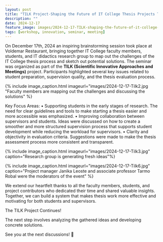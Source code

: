 ```yaml
---
layout: post
title: "TILK Project-Shaping the Future of IT College Thesis Projects Together"
description: ""
date: 2024-12-17
feature_image: images/2024-12-17-TILK-shaping-the-future-of-it-college-thesis-project/cover-tilk.jpg
tags: [workshop, innovation, seminar, meeting]
---
```

On December 17th, 2024 an inspiring brainstorming session took place at Voldemar Restaurant, bringing together IT College faculty members, students, and IT didactics research group to map out the challenges of the IT College thesis process and sketch out potential solutions.
The seminar was organized as part of the **TILK (Scientific Innovative Approaches and Meetings)** project. Participants highlighted several key issues related to student preparation, supervision quality, and the thesis evaluation process.
<!--more-->
{% include image_caption.html imageurl="images/2024-12-17-Tilk2.jpg "Faculty members are mapping out the challenges and discussing the solutions" %}

Key Focus Areas:
•	Supporting students in the early stages of research.
The need for clear guidelines and tools to make starting a thesis easier and more accessible was emphasized.
•	Improving collaboration between supervisors and students.
Ideas were discussed on how to create a smoother and more structured supervision process that supports student development while reducing the workload for supervisors.
•	Clarity and objectivity in evaluation criteria.
Suggestions were made to make the thesis assessment process more consistent and transparent.

{% include image_caption.html imageurl="images/2024-12-17-Tilk3.jpg" caption="Research group is generating fresh ideas"%}

{% include image_caption.html imageurl="images/2024-12-17-Tilk6.jpg" caption="Project manager Janika Leoste and associate professor Tarmo Robal were the moderators of the event" %}

We extend our heartfelt thanks to all the faculty members, students, and project contributors who dedicated their time and shared valuable insights. Together, we can build a system that makes thesis work more effective and motivating for both students and supervisors.

The TILK Project Continues!

The next step involves analyzing the gathered ideas and developing concrete solutions. 

See you at the next discussions! 🚀


